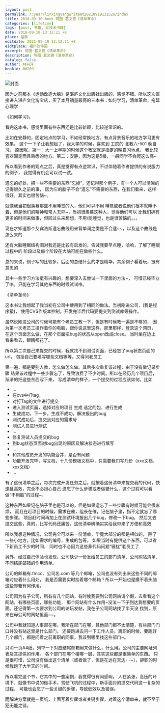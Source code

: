 ```yaml
---
layout: post
permalink: /:year/linxingyangwriteat20210919131526/index
title: 2018-09-10-book-阿图·葛文德《清单革命》
categories: [lifetime]
tags: [post, 书籍, 非技术书籍]
date: 2018-09-10 13:12:21 +8
place: 福鼎
editdate: 2021-09-19 13:12:21 +8
eidtplace: 福州软件园
excerpt: 阿图·葛文德《清单革命》
description: 阿图·葛文德《清单革命》
catalog: false
author: 林兴洋
bookid: 00209
---
```



![封面](https://gitee.com/linxingyang/at-2020-10-02-image/raw/master/image/T-talks/image/2018/books/rhxx-qdgm.png)

因为之前那本《运动改造大脑》是湛庐文化出版社出版的，感觉不错。所以这次直接进入湛庐文化淘宝店，买了本月销量最高的三本书：如何学习，清单革命，拖延心理学


《如何学习》。

看完这本书，感觉里面有些东西还是比较新颖，比较逆常识的。

比如在安静的，固定地点的学习，不如经常换地方，有点背景音乐的地方学习更有效果。
这个一下子让我想起了，我大学的时候，喜欢到 工院的 北教六-501 晚自习。
原因呢，第一：大一上学期的时候这个教室就是指定的晚自习地点，
我比较喜欢固定而且熟悉的地方。第二：安静，因为这是5楼，一般同学不会爬这么高~

所以看到作者的观点之后，真是觉得有点逆常识，不过伴随着作者提供的有说服力的例子，
我觉得有机会可以试一试。


遗忘的好处，把一些不需要的东西“忘掉”，还记得那个例子，有一个人可以清晰的记得很久之前的事，
因为它的脑子不会“遗忘”不需要的东西，在我们看来，这样很好，其实也很苦恼~。

就像我当初很羡慕那些不用睡觉的人，他们可以不用
睡觉或者说他们根本就睡不着，但是他们的精神和常人无异~，当初很羡慕这种人，觉得他们可以
比我们拥有更多的时间来做事，但回过头来想想，不用/能睡觉，也是很苦恼的。。。



现在才知道那个艾宾浩斯遗忘曲线用来背单词之类是不合适~~，以及这个曲线是怎么来的.



还有大脑睡眠结构图对我还是比较有启发的，告诫我要早点睡，哈哈，了解了睡眠过程中的
阶段以及每个阶段在大脑可能在做些什么。


总的来说，例子写的比较多，后面的总结什么的才是精华，其余例子看着玩，挺有意思的


其中一些学习方法挺有兴趣的，想要深入去尝试一下里面的方法~，
可惜已经毕业了咯，只能在学习其他东西的时候试试咯。



《清单革命》

这本书让我想起了我当初在公司中使用到了相同的做法。当初刚进公司，(我是程序猿)，
使用CVS作版本控制，开发完毕后代码要提交到测试库等操作。

虽然说刚进公司的时候可能有个老员工教一下，但是有时候教一遍是不够的，
因为第一次老员工操作着你的电脑，跟你说这里这样，那里那样，登录这个网页，
在这个页面怎么做，在那个页面把bug的状态从open改成close。
当时坐在边上看来看去，眼睛都花了。

所以第二次自己来提交的时候，我就找不到测试页面，已经忘了bug状态页面的url，
包括自己要填写哪些文档等等。又得问老员工


第一遍，都是要别人教，怎么做怎么做。其后多次重复该过程，由于没有做记录步骤
结果该过程中一些步骤忘了，导致浪费了不少时间。所以在经历几个项目后，渐渐的把这些东西写下来，
写成清单的样子，一个提交的过程应该如何。比如

* ...
* 在cvs中打tag，
* 对打Tag的文件进行提交
* 进入测试页面，选择对应的项目 生成 选定的包，进行生成
* 生成成功，下一步。生成不成功，解决报出的bug
* 测试成功后，提交到对应的需求号
* 测试人员进行测试
* ...
* 修复测试人员提交的bug
* 到bug状态页面对bug出现的原因及解决状态进行填写
* ...
* 和其他成员开发的功能合并，是否有问题
* 功能开发完毕，写文档，十几份模板文档中，只需要我们写几份（xxx文档，xxx文档）
* ...

有了这份清单之后，每次完成开发任务之后，就按着这份清单来提交我的代码，快速且高效，完全不必担心自己
遗忘了什么步骤或者做错什么，这个过程可以看做“不用脑”的过程~，

这种东西如果记在脑子里也是可以的，但是如果遗忘了一些步骤有时候可能会很麻烦，
而且在赶项目的时候，需求在催，组长在催，记在脑子里，指不定就忘了哪些步骤。
项目赶时间再加上在测试环境报出几个bug，修改一下bug，
然后又去提交这些，真的，比写代码还痛苦。这份清单确确实实给我带来了方便和高效

所以我想这种情况，公司完全可以来一份清单，毕竟大部分的都是相似的，
除了一些小地方，比如需求的编号，生成的包等。
如果当时有提供这个东西，可以省下新员工不少的时间，
同时也不必因为这些非代码问题“骚扰”老员工了


另外，经过自己体验也发现，公司缺少一份发给员工的部门清单、公司网站清单、不同结尾邮箱的作用清单。

公司的邮箱有.fmcc、公司名.com 等几个邮箱，公司也没有列出来这些不同的邮箱对应着什么用处，
我是否需要实时挂着哪个邮箱？所以一开始也是摸不着头脑这些邮箱有何作用。


公司因为有子公司，所有有几个网站，有时候我要到公司网站请个假，去看看这个网站，有哪些页面，哪些功能，
那个网站有什么作用~没法一下子到达我想要的页面。还记得第一次要求到公司的论坛发帖，我在子公司网站找了半天没
找到，原来在母公司的网站里面~~。

公司中我就知道人事部在哪，我所在部门在哪，其他部门都不太清楚，有些部门门口并没有贴这里是什么部门，
还要跑进去问一下工作人员。离职的时候，要跑好几个部门，都是问着之前离职的同事，我该到哪里找这些部门~。


只消一页A4纸，列举一下对应结尾邮箱用来做什么，什么用。公司的主要网址列表及其提供的作用。
各个部门在哪个楼哪一层，其实这些都是很简单的东西。
只是很可惜，公司没有做出这个清单（或者做了，但是在远在天边- -+），辞职的时候我跑了大半天的时间。


所以看完这个书，它其中的一些案例，我觉得很有同感啊，
人在紧张，高压的环境下，就像书中说的做手术，驾驶飞机的过程中，新手面对的提交代码这一复杂的过程，
可能也会忘了一些关键的步骤，导致低效以及错误。


而解决方案就是一页纸，上面写着步骤或者关键步骤，对着这个清单来，就不至于犯无能之错。




